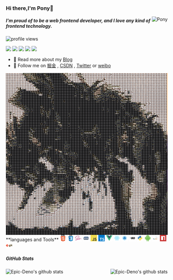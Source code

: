 ### Hi there,I'm Pony👏

<a href="https://github.com/Epic-Deno">
    <div align="right" >
        <img align="right" src="https://count.getloli.com/get/@:Pony" alt="Pony" />
    </div>
</a>

<!-- ======================================================================== -->
<!-- 
Now I'm  a web frontend developer. -->
##### I'm proud of to be a web frontend developer, and I love any kind of frontend technology.
![profile views](https://komarev.com/ghpvc/?username=Epic-Deno&style=plastic)

[![](https://img.shields.io/badge/-乐观开朗的逍遥子-E6162D?style=flat-square&labelColor=9D1620&logo=Sina-Weibo&logoColor=white)](https://weibo.com/ZZandBB?is_all=1#_loginLayer_1629041370172)
[![](https://img.shields.io/badge/-Pony-1ca0f1?style=flat-square&labelColor=1ca0f1&logo=twitter&logoColor=white)](https://twitter.com/Ponyzz2)
[![](https://img.shields.io/badge/掘金-blue?style=flat-square)](https://juejin.cn/user/1151943917713623)
[![](https://img.shields.io/badge/-CSDN-FF3C00?style=flat-square)](https://blog.csdn.net/qq_44094909?spm=1010.2135.3001.5343&type=lately)
[![](https://img.shields.io/badge/-知乎-fff?style=flat-square&logo=Zhihu&labelColor=ffffff&color=fff)](https://www.zhihu.com/people/zhang-zhen-36-44)

-   🦄️  Read more about my [Blog](https://epic-deno.github.io/deno.github.io/)
-   📱  Follow me on [掘金](https://juejin.cn/user/1151943917713623) , [CSDN](https://blog.csdn.net/qq_44094909?spm=1010.2135.3001.5343&type=lately) , [Twitter](https://twitter.com/Ponyzz2) or [weibo](https://weibo.com/ZZandBB?is_all=1#_loginLayer_1629041370172)

<a href="https://github.com/Epic-Deno">
    <div align="center" >
        <img align="center" src="./images/Eva_me.png" alt="Pony" />
    </div>
</a>
**languages and Tools**
<code><img height="20" src="https://raw.githubusercontent.com/github/explore/80688e429a7d4ef2fca1e82350fe8e3517d3494d/topics/html/html.png"></code>
<code><img height="20" src="https://raw.githubusercontent.com/github/explore/80688e429a7d4ef2fca1e82350fe8e3517d3494d/topics/css/css.png"></code>
<code><img height="20" src="https://raw.githubusercontent.com/github/explore/80688e429a7d4ef2fca1e82350fe8e3517d3494d/topics/sass/sass.png"></code>
<code><img height="20" src="https://raw.githubusercontent.com/github/explore/80688e429a7d4ef2fca1e82350fe8e3517d3494d/topics/less/less.png"></code>
<code><img height="20" src="https://raw.githubusercontent.com/github/explore/80688e429a7d4ef2fca1e82350fe8e3517d3494d/topics/javascript/javascript.png"></code>
<code><img height="20" src="https://raw.githubusercontent.com/github/explore/80688e429a7d4ef2fca1e82350fe8e3517d3494d/topics/typescript/typescript.png"></code>
<code><img height="20" src="https://raw.githubusercontent.com/github/explore/80688e429a7d4ef2fca1e82350fe8e3517d3494d/topics/vue/vue.png"></code>
<code><img height="20" src="https://raw.githubusercontent.com/github/explore/80688e429a7d4ef2fca1e82350fe8e3517d3494d/topics/react/react.png"></code>
<code><img height="20" src="https://raw.githubusercontent.com/github/explore/80688e429a7d4ef2fca1e82350fe8e3517d3494d/topics/webpack/webpack.png"></code>
<code><img height="20" src="https://raw.githubusercontent.com/github/explore/80688e429a7d4ef2fca1e82350fe8e3517d3494d/topics/go/go.png"></code>
<code><img height="20" src="https://raw.githubusercontent.com/github/explore/80688e429a7d4ef2fca1e82350fe8e3517d3494d/topics/python/python.png"></code>
<code><img height="20" src="https://raw.githubusercontent.com/github/explore/80688e429a7d4ef2fca1e82350fe8e3517d3494d/topics/android/android.png"></code>
<code><img height="20" src="https://raw.githubusercontent.com/github/explore/80688e429a7d4ef2fca1e82350fe8e3517d3494d/topics/mysql/mysql.png"></code>
<code><img height="20" src="https://raw.githubusercontent.com/github/explore/80688e429a7d4ef2fca1e82350fe8e3517d3494d/topics/npm/npm.png"></code>
<code><img height="20" src="https://raw.githubusercontent.com/github/explore/80688e429a7d4ef2fca1e82350fe8e3517d3494d/topics/git/git.png"></code>

<!-- [![Epic-Deno's github stats](https://github-readme-stats.vercel.app/api?username=Epic-Deno)](https://github.com/anuraghazra/github-readme-stats) -->

##### GitHub Stats

<div align="center">
    <a href="https://github.com/Epic-Deno">
        <img align="left" src="https://github-readme-stats.vercel.app/api?username=Epic-Deno&show_icons=truee&include_all_commits=true&theme=onedark&hide=prs" alt="Epic-Deno's github stats"/>
    </a>
    <a href="https://github.com/Epic-Deno">
        <img align="right" src="https://github-readme-stats.vercel.app/api/top-langs/?username=Epic-Deno&layout=compact&show_icons=truee&include_all_commits=true&theme=onedark&card_width=230" alt="Epic-Deno's github stats"/>
    </a>
</div>
